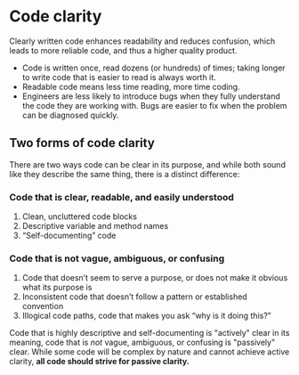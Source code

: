 # Code clarity

Clearly written code enhances readability and reduces confusion, which leads to more reliable code, and thus a higher quality product.

* Code is written once, read dozens (or hundreds) of times; taking longer to write code that is easier to read is always worth it.
* Readable code means less time reading, more time coding.
* Engineers are less likely to introduce bugs when they fully understand the code they are working with. Bugs are easier to fix when the problem can be diagnosed quickly.

## Two forms of code clarity

There are two ways code can be clear in its purpose, and while both sound like they describe the same thing, there is a distinct difference: 

### Code that is clear, readable, and easily understood


1. Clean, uncluttered code blocks
2. Descriptive variable and method names
3. “Self-documenting” code

### Code that is not vague, ambiguous, or confusing

1. Code that doesn’t seem to serve a purpose, or does not make it obvious what its purpose is
2. Inconsistent code that doesn’t follow a pattern or established convention
3. Illogical code paths, code that makes you ask “why is it doing this?”

Code that is highly descriptive and self-documenting is "actively" clear in its meaning, code that is _not_ vague, ambiguous, or confusing is "passively" clear. While some code will be complex by nature and cannot achieve active clarity, **all code should strive for passive clarity.**